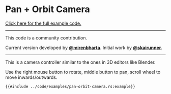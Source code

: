 # Pan + Orbit Camera

[Click here for the full example code.](../code/examples/pan-orbit-camera.rs)

---

This code is a community contribution.

Current version developed by [**@mirenbharta**](https://github.com/bevy-cheatbook/bevy-cheatbook/pull/1).
Initial work by [**@skairunner**](https://github.com/inodentry/bevy-cookbook/pull/2).

---

This is a camera controller similar to the ones in 3D editors like Blender.

Use the right mouse button to rotate, middle button to pan, scroll wheel to
move inwards/outwards.

```rust,no_run,noplayground
{{#include ../code/examples/pan-orbit-camera.rs:example}}
```
